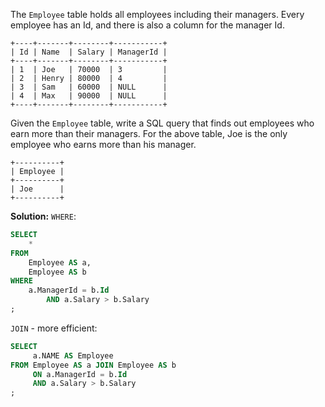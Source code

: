 The `Employee` table holds all employees including their managers. Every employee has an Id, and there is also a column for the manager Id.
```
+----+-------+--------+-----------+
| Id | Name  | Salary | ManagerId |
+----+-------+--------+-----------+
| 1  | Joe   | 70000  | 3         |
| 2  | Henry | 80000  | 4         |
| 3  | Sam   | 60000  | NULL      |
| 4  | Max   | 90000  | NULL      |
+----+-------+--------+-----------+
```
Given the `Employee` table, write a SQL query that finds out employees who earn more than their managers. For the above table, Joe is the only employee who earns more than his manager.
```
+----------+
| Employee |
+----------+
| Joe      |
+----------+
```
**Solution:**
`WHERE`:   
```sql
SELECT
    *
FROM
    Employee AS a,
    Employee AS b
WHERE
    a.ManagerId = b.Id
        AND a.Salary > b.Salary
;
```
`JOIN` - more efficient:   
```sql
SELECT
     a.NAME AS Employee
FROM Employee AS a JOIN Employee AS b
     ON a.ManagerId = b.Id
     AND a.Salary > b.Salary
;
```
